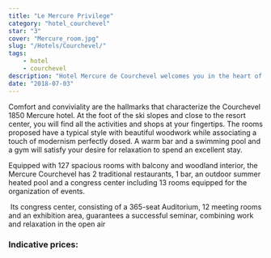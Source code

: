 ```yaml
---
title: "Le Mercure Privilege"
category: "hotel_courchevel"
star: "3"
cover: "Mercure_room.jpg"
slug: "/Hotels/Courchevel/"
tags:
    - hotel
    - courchevel
description: "Hotel Mercure de Courchevel welcomes you in the heart of the 3 Valleys, nestled at the foot of the Saulire Massif and on the edge of Lake Biollay, At the foot of the slopes, our 127 family rooms with balcony will make you fully enjoy your stay at the outdoors. "
date: "2018-07-03"
--- 
```

 
 
<!-- # Description: -->
Comfort and conviviality are the hallmarks that characterize the Courchevel 1850 Mercure hotel. At the foot of the ski slopes and close to the resort center, you will find all the activities and shops at your fingertips. The rooms proposed have a typical style with beautiful woodwork while associating a touch of modernism perfectly dosed. A warm bar and a swimming pool and a gym will satisfy your desire for relaxation to spend an excellent stay.

Equipped with 127 spacious rooms with balcony and woodland interior, the Mercure Courchevel has 2 traditional restaurants, 1 bar, an outdoor summer heated pool and a congress center including 13 rooms equipped for the organization of events.

 Its congress center, consisting of a 365-seat Auditorium, 12 meeting rooms and an exhibition area, guarantees a successful seminar, combining work and relaxation in the open air

### Indicative prices:
